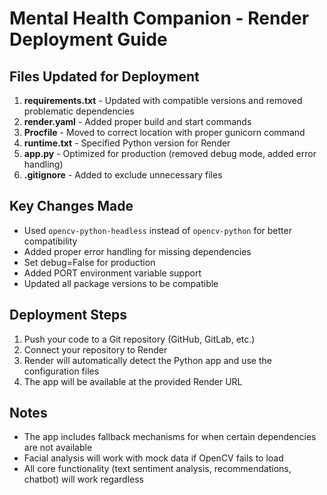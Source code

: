# Mental Health Companion - Render Deployment Guide

## Files Updated for Deployment

1. **requirements.txt** - Updated with compatible versions and removed problematic dependencies
2. **render.yaml** - Added proper build and start commands
3. **Procfile** - Moved to correct location with proper gunicorn command
4. **runtime.txt** - Specified Python version for Render
5. **app.py** - Optimized for production (removed debug mode, added error handling)
6. **.gitignore** - Added to exclude unnecessary files

## Key Changes Made

- Used `opencv-python-headless` instead of `opencv-python` for better compatibility
- Added proper error handling for missing dependencies
- Set debug=False for production
- Added PORT environment variable support
- Updated all package versions to be compatible

## Deployment Steps

1. Push your code to a Git repository (GitHub, GitLab, etc.)
2. Connect your repository to Render
3. Render will automatically detect the Python app and use the configuration files
4. The app will be available at the provided Render URL

## Notes

- The app includes fallback mechanisms for when certain dependencies are not available
- Facial analysis will work with mock data if OpenCV fails to load
- All core functionality (text sentiment analysis, recommendations, chatbot) will work regardless
